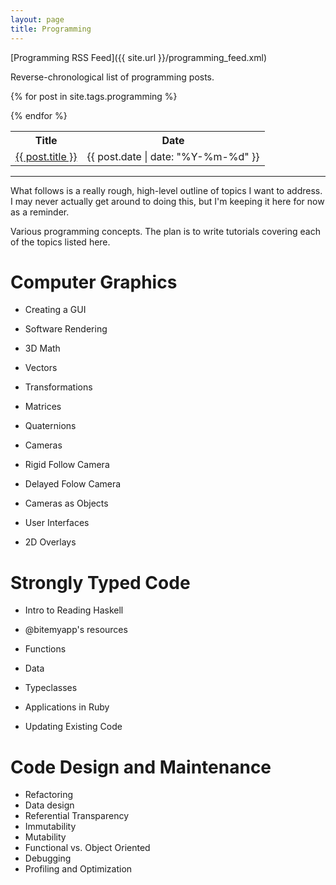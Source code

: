 ```yaml
---
layout: page
title: Programming
---
```


[Programming RSS Feed]({{ site.url }}/programming_feed.xml)

Reverse-chronological list of programming posts.

<table>
  <tr>
    <th>Title</th>
    <th>Date</th>
  </tr>

  {% for post in site.tags.programming %}
  <tr>
    <td><a href="{{ post.url }}">{{ post.title }}</a></td>
    <td>{{ post.date | date: "%Y-%m-%d" }}</td>
  </tr>
  {% endfor %}
</table>

<hr/>

What follows is a really rough, high-level outline of topics I want to address.
I may never actually get around to doing this, but I'm keeping it here for now as a reminder.

Various programming concepts.
The plan is to write tutorials covering each of the topics listed here.

# Computer Graphics

- Creating a GUI

- Software Rendering

- 3D Math
 - Vectors
 - Transformations
 - Matrices
 - Quaternions

- Cameras
 - Rigid Follow Camera
 - Delayed Folow Camera
 - Cameras as Objects

- User Interfaces
 - 2D Overlays

# Strongly Typed Code

- Intro to Reading Haskell
 - @bitemyapp's resources
 - Functions
 - Data
 - Typeclasses

- Applications in Ruby
 - Updating Existing Code

# Code Design and Maintenance
- Refactoring
- Data design
- Referential Transparency
- Immutability
- Mutability
- Functional vs. Object Oriented
- Debugging
- Profiling and Optimization
